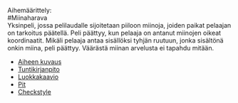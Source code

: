 Aihemäärittely:    
#Miinaharava    
Yksinpeli, jossa pelilaudalle sijoitetaan piiloon miinoja, joiden paikat pelaajan on tarkoitus päätellä. Peli päättyy, kun pelaaja on antanut miinojen oikeat koordinaatit. Mikäli pelaaja antaa sisällöksi tyhjän ruutuun, jonka sisältönä onkin miina, peli päättyy. Väärästä miinan arvelusta ei tapahdu mitään.
- [Aiheen kuvaus](Dokumentaatio/AiheenKuvausJaMääritelmä.md)
- [Tuntikirjanpito](Dokumentaatio/Tuntikirjanpito.md)
- [Luokkakaavio](Dokumentaatio/Luokkakaavio3.png "Määrittelyvaiheen luokkakaavio")
- [Pit](https://htmlpreview.github.io/?https://github.com/alaakkon/Miinaharava/blob/master/Dokumentaatio/Pit/index.html)
- [Checkstyle](https://htmlpreview.github.io/?https://github.com/alaakkon/Miinaharava/blob/master/Dokumentaatio/checkstyle/site/checkstyle.html)
